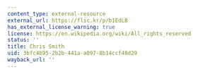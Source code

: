 ```yaml
---
content_type: external-resource
external_url: https://flic.kr/p/b1EdLB
has_external_license_warning: true
license: https://en.wikipedia.org/wiki/All_rights_reserved
status: ''
title: Chris Smith
uid: 3bfc4b95-2b2b-441a-a097-8b14ccf48d29
wayback_url: ''
---
```

